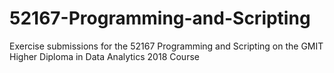# 52167-Programming-and-Scripting
Exercise submissions for the 52167 Programming and Scripting on the GMIT Higher Diploma in Data Analytics 2018 Course
